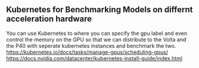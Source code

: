 ## Kubernetes for Benchmarking Models on differnt acceleration hardware

You can use Kubernetes to where you can specify the gpu label and even control the memory on the GPU so that we can distribute to the Volta and the P40 with seperate kubernetes instances and benchmark the two.
https://kubernetes.io/docs/tasks/manage-gpus/scheduling-gpus/
https://docs.nvidia.com/datacenter/kubernetes-install-guide/index.html

